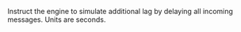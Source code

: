 Instruct the engine to simulate additional lag by delaying all incoming messages. Units are seconds.